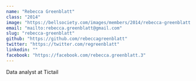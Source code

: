 ```yaml
---
name: "Rebecca Greenblatt"
class: "2014"
image: "https://bellsociety.com/images/members/2014/rebecca-greenblatt.jpg"
email: "mailto:rebecca.greenblatt@gmail.com"
slug: "rebecca-greenblatt"
github: "https://github.com/rebeccagreenblatt"
twitter: "https://twitter.com/regreenblatt"
linkedin: ""
facebook: "https://facebook.com/rebecca.greenblatt.3"
---
```

Data analyst at Tictail